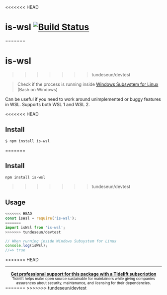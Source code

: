 <<<<<<< HEAD
# is-wsl [![Build Status](https://travis-ci.org/sindresorhus/is-wsl.svg?branch=master)](https://travis-ci.org/sindresorhus/is-wsl)
=======
# is-wsl
>>>>>>> tundeseun/devtest

> Check if the process is running inside [Windows Subsystem for Linux](https://msdn.microsoft.com/commandline/wsl/about) (Bash on Windows)

Can be useful if you need to work around unimplemented or buggy features in WSL. Supports both WSL 1 and WSL 2.

<<<<<<< HEAD

## Install

```
$ npm install is-wsl
```

=======
## Install

```sh
npm install is-wsl
```
>>>>>>> tundeseun/devtest

## Usage

```js
<<<<<<< HEAD
const isWsl = require('is-wsl');
=======
import isWsl from 'is-wsl';
>>>>>>> tundeseun/devtest

// When running inside Windows Subsystem for Linux
console.log(isWsl);
//=> true
```
<<<<<<< HEAD


---

<div align="center">
	<b>
		<a href="https://tidelift.com/subscription/pkg/npm-is-wsl?utm_source=npm-is-wsl&utm_medium=referral&utm_campaign=readme">Get professional support for this package with a Tidelift subscription</a>
	</b>
	<br>
	<sub>
		Tidelift helps make open source sustainable for maintainers while giving companies<br>assurances about security, maintenance, and licensing for their dependencies.
	</sub>
</div>
=======
>>>>>>> tundeseun/devtest
